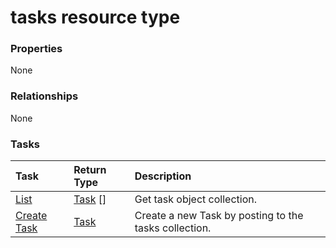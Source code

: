 # tasks resource type



### Properties
None

### Relationships
None


### Tasks

| Task		   | Return Type	|Description|
|:---------------|:--------|:----------|
|[List](../api/task_list.md) | [Task](task.md) [] |Get task object collection. |
|[Create Task](../api/task_post_tasks.md) |[Task](task.md)| Create a new Task by posting to the tasks collection.|

<!-- uuid: ce4c4043-bcc9-427b-9a9e-799493a30ecf
2015-10-16 21:11:05 UTC -->
<!-- {
  "type": "#page.annotation",
  "description": "tasks resource",
  "keywords": "",
  "section": "documentation",
  "tocPath": ""
}-->